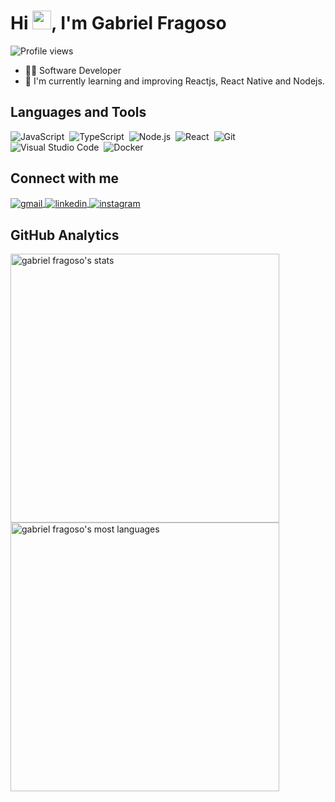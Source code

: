 <h1 align="left">Hi <img src="https://raw.githubusercontent.com/kaueMarques/kaueMarques/master/hi.gif" width="30px">, I'm Gabriel Fragoso</h1>
<p align="left"> <img src="https://komarev.com/ghpvc/?username=gabriel-fragoso&color=brightgreen&style=plastic" alt="Profile views" /> </p>

- 👨‍💻 Software Developer
- 📕 I'm currently learning and improving Reactjs, React Native and Nodejs.

## Languages and Tools

![JavaScript](https://img.shields.io/badge/-JavaScript-05122A?style=plastic&logo=javascript)&nbsp;
![TypeScript](https://img.shields.io/badge/-TypeScript-05122A?style=plastic&logo=typescript)&nbsp;
![Node.js](https://img.shields.io/badge/-Node.js-05122A?style=plastic&logo=node.js)&nbsp;
![React](https://img.shields.io/badge/-React-05122A?style=plastic&logo=react)&nbsp;
![Git](https://img.shields.io/badge/-Git-05122A?style=plastic&logo=git)&nbsp;
![Visual Studio Code](https://img.shields.io/badge/-Visual%20Studio%20Code-05122A?style=plastic&logo=visual-studio-code&logoColor=007ACC)&nbsp;
![Docker](https://img.shields.io/badge/-Docker-05122A?style=plastic&logo=docker)&nbsp;

## Connect with me
<a href = "mailto:fragosoolivera773@gmail.com">
  <img align="center" src="https://img.shields.io/badge/-Gmail-05122A?style=plastic&logo=gmail" alt="gmail">
</a>
<a href="https://linkedin.com/in/gabriel-fragoso" target="_blank">
  <img align="center" src="https://img.shields.io/badge/-gabriel-fragoso-05122A?style=plastic&logo=linkedin&logoColor=0072B1" alt="linkedin"/>
</a>
<a href="https://instagram.com/gabrielfragoso__" target="_blank">
 <img align="center" src="https://img.shields.io/badge/-gabriel-fragoso-05122A?style=plastic&logo=instagram" alt="instagram"/>
</a>

## GitHub Analytics

<p align="left">
<img width="430em" src="https://github-readme-stats.vercel.app/api?username=gabriel-fragoso&show_icons=true&theme=merko" alt="gabriel fragoso's stats"/>
<img width="430em" src="https://github-readme-stats.vercel.app/api/top-langs/?username=gabriel-fragoso&layout=compact&theme=merko" alt="gabriel fragoso's most languages"/>
</p>
